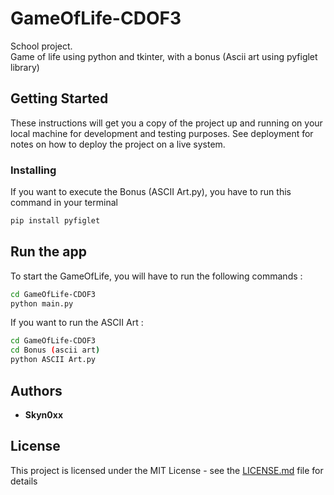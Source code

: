 
# GameOfLife-CDOF3

School project.\
Game of life using python and tkinter, with a bonus (Ascii art using pyfiglet library)

## Getting Started

These instructions will get you a copy of the project up and running on your local machine for development and testing purposes. See deployment for notes on how to deploy the project on a live system.


### Installing

If you want to execute the Bonus (ASCII Art.py), you have to run this command in your terminal


```bash
pip install pyfiglet
```


## Run the app

To start the GameOfLife, you will have to run the following commands :

```bash
cd GameOfLife-CDOF3
python main.py
```

If you want to run the ASCII Art : 

```bash
cd GameOfLife-CDOF3
cd Bonus (ascii art)
python ASCII Art.py
```

## Authors

* **Skyn0xx**

## License

This project is licensed under the MIT License - see the [LICENSE.md](LICENSE.md) file for details
